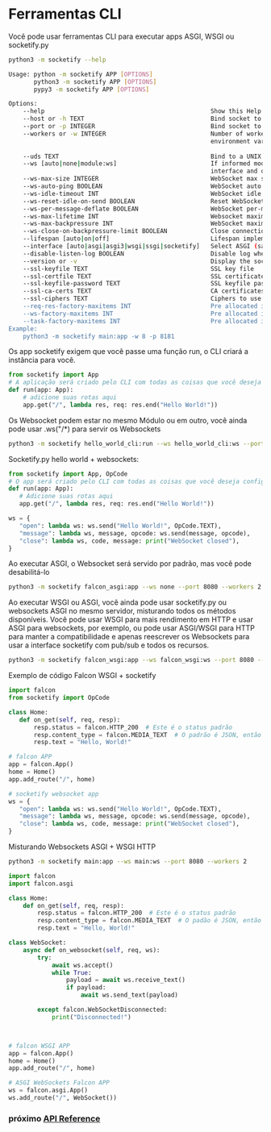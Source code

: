 
# Ferramentas CLI

Você pode usar ferramentas CLI para executar apps ASGI, WSGI ou socketify.py
```bash
python3 -m socketify --help
```
```bash
Usage: python -m socketify APP [OPTIONS] 
       python3 -m socketify APP [OPTIONS]
       pypy3 -m socketify APP [OPTIONS]

Options:
    --help                                              Show this Help
    --host or -h TEXT                                   Bind socket to this host.  [default:127.0.0.1]
    --port or -p INTEGER                                Bind socket to this port.  [default: 8000]
    --workers or -w INTEGER                             Number of worker processes. Defaults to the WEB_CONCURRENCY 
                                                        environment variable if available, or 1
        
    --uds TEXT                                          Bind to a UNIX domain socket, this options disables --host or -h and --port or -p.
    --ws [auto|none|module:ws]                          If informed module:ws will auto detect to use socketify.py or ASGI websockets
                                                        interface and disabled if informed none [default: auto]
    --ws-max-size INTEGER                               WebSocket max size message in bytes [default: 16777216]
    --ws-auto-ping BOOLEAN                              WebSocket auto ping sending  [default: True]
    --ws-idle-timeout INT                               WebSocket idle timeout  [default: 20]
    --ws-reset-idle-on-send BOOLEAN                     Reset WebSocket idle timeout on send [default: True]
    --ws-per-message-deflate BOOLEAN                    WebSocket per-message-deflate compression [default: False]
    --ws-max-lifetime INT                               Websocket maximum socket lifetime in seconds before forced closure, 0 to disable [default: 0]
    --ws-max-backpressure INT                           WebSocket maximum backpressure in bytes [default: 16777216]
    --ws-close-on-backpressure-limit BOOLEAN            Close connections that hits maximum backpressure [default: False]
    --lifespan [auto|on|off]                            Lifespan implementation.  [default: auto]
    --interface [auto|asgi|asgi3|wsgi|ssgi|socketify]   Select ASGI (same as ASGI3), ASGI3, WSGI or SSGI as the application interface. [default: auto]
    --disable-listen-log BOOLEAN                        Disable log when start listenning [default: False]
    --version or -v                                     Display the socketify.py version and exit.
    --ssl-keyfile TEXT                                  SSL key file
    --ssl-certfile TEXT                                 SSL certificate file
    --ssl-keyfile-password TEXT                         SSL keyfile password
    --ssl-ca-certs TEXT                                 CA certificates file
    --ssl-ciphers TEXT                                  Ciphers to use (see stdlib ssl module's) [default: TLSv1]
    --req-res-factory-maxitems INT                      Pre allocated instances of Response and Request objects for socketify interface [default: 0]
    --ws-factory-maxitems INT                           Pre allocated instances of WebSockets objects for socketify interface [default: 0]
    --task-factory-maxitems INT                         Pre allocated instances of Task objects for socketify, ASGI interface [default: 100000]
Example:
    python3 -m socketify main:app -w 8 -p 8181 

```


Os app socketify exigem que você passe uma função run, o CLI criará a instância para você.

```python
from socketify import App
# A aplicação será criado pelo CLI com todas as coisas que você deseja configurar
def run(app: App): 
    # adicione suas rotas aqui
    app.get("/", lambda res, req: res.end("Hello World!"))
```


 Os Websocket podem estar no mesmo Módulo ou em outro, você ainda pode usar .ws("/*) para servir os Websockets
 ```bash
 python3 -m socketify hello_world_cli:run --ws hello_world_cli:ws --port 8080 --workers 2
 ``` 

Socketify.py hello world + websockets:

 ```python
from socketify import App, OpCode
# O app será criado pelo CLI com todas as coisas que você deseja configurar
def run(app: App): 
    # Adicione suas rotas aqui
    app.get("/", lambda res, req: res.end("Hello World!"))

 ws = {
    "open": lambda ws: ws.send("Hello World!", OpCode.TEXT),
    "message": lambda ws, message, opcode: ws.send(message, opcode),
    "close": lambda ws, code, message: print("WebSocket closed"),
}
```

Ao executar ASGI, o Websocket será servido por padrão, mas você pode desabilitá-lo
 ```bash
 python3 -m socketify falcon_asgi:app --ws none --port 8080 --workers 2
 ``` 
 
Ao executar WSGI ou ASGI, você ainda pode usar socketify.py ou websockets ASGI no mesmo servidor, misturando todos os métodos disponíveis. Você pode usar WSGI para mais rendimento em HTTP e usar ASGI para websockets, por exemplo, ou pode usar ASGI/WSGI para HTTP para manter a compatibilidade e apenas reescrever os Websockets para usar a interface socketify com pub/sub e todos os recursos.  
 ```bash
 python3 -m socketify falcon_wsgi:app --ws falcon_wsgi:ws --port 8080 --workers 2
 ``` 

Exemplo de código Falcon WSGI + socketify
 ```python
import falcon
from socketify import OpCode

class Home:
    def on_get(self, req, resp):
        resp.status = falcon.HTTP_200  # Este é o status padrão
        resp.content_type = falcon.MEDIA_TEXT  # O padrão é JSON, então substitua
        resp.text = "Hello, World!"

# falcon APP
app = falcon.App()
home = Home()
app.add_route("/", home)

# socketify websocket app
ws = {
    "open": lambda ws: ws.send("Hello World!", OpCode.TEXT),
    "message": lambda ws, message, opcode: ws.send(message, opcode),
    "close": lambda ws, code, message: print("WebSocket closed"),
}
```

Misturando Websockets ASGI + WSGI HTTP

 ```bash
 python3 -m socketify main:app --ws main:ws --port 8080 --workers 2
 ``` 

```python
import falcon
import falcon.asgi

class Home:
    def on_get(self, req, resp):
        resp.status = falcon.HTTP_200  # Este é o status padrão
        resp.content_type = falcon.MEDIA_TEXT  # O padão é JSON, então substitua
        resp.text = "Hello, World!"

class WebSocket:
    async def on_websocket(self, req, ws):
        try:
            await ws.accept()
            while True:
                payload = await ws.receive_text()
                if payload:
                    await ws.send_text(payload)

        except falcon.WebSocketDisconnected:
            print("Disconnected!")



# falcon WSGI APP
app = falcon.App()
home = Home()
app.add_route("/", home)

# ASGI WebSockets Falcon APP
ws = falcon.asgi.App()
ws.add_route("/", WebSocket())
```
### próximo [API Reference](api.md)